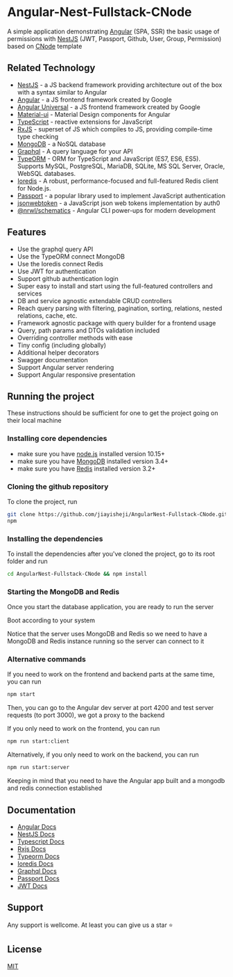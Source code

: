 # Angular-Nest-Fullstack-CNode

A simple application demonstrating [Angular](https://github.com/angular/angular) (SPA, SSR) the basic usage of permissions with [NestJS](https://github.com/nestjs/nest) (JWT, Passport, Github, User, Group, Permission) based on [CNode](https://cnodejs.org) template

## Related Technology

- [NestJS](https://github.com/nestjs/nest) - a JS backend framework providing architecture out of the box with a syntax similar to Angular
- [Angular](https://github.com/angular/angular) - a JS frontend framework created by Google
- [Angular Universal](https://github.com/angular/universal) - a JS frontend framework created by Google
- [Material-ui](https://material.angular.io/) - Material Design components for Angular
- [TypeScript](https://github.com/Microsoft/TypeScript) - reactive extensions for JavaScript
- [RxJS](https://github.com/Reactive-Extensions/RxJS) - superset of JS which compiles to JS, providing compile-time type checking
- [MongoDB](https://github.com/mongodb/mongo) - a NoSQL database
- [Graphql](https://github.com/graphql/graphiql) - A query language for your API
- [TypeORM](https://github.com/typeorm/typeorm) - ORM for TypeScript and JavaScript (ES7, ES6, ES5). Supports MySQL, PostgreSQL, MariaDB, SQLite, MS SQL Server, Oracle, WebSQL databases.
- [Ioredis](https://github.com/luin/ioredis) - A robust, performance-focused and full-featured Redis client for Node.js.
- [Passport](https://github.com/jaredhanson/passport) - a popular library used to implement JavaScript authentication
- [jsonwebtoken](https://github.com/auth0/node-jsonwebtoken) - a JavaScript json web tokens implementation by auth0
- [@nrwl/schematics](https://github.com/nrwl/nx/blob/master/packages/schematics/src/collection.json) - Angular CLI power-ups for modern development

## Features

- Use the graphql query API
- Use the TypeORM connect MongoDB
- Use the Ioredis connect Redis
- Use JWT for authentication
- Support github authentication login
- Super easy to install and start using the full-featured controllers and services
- DB and service agnostic extendable CRUD controllers
- Reach query parsing with filtering, pagination, sorting, relations, nested relations, cache, etc.
- Framework agnostic package with query builder for a frontend usage
- Query, path params and DTOs validation included
- Overriding controller methods with ease
- Tiny config (including globally)
- Additional helper decorators
- Swagger documentation
- Support Angular server rendering
- Support Angular responsive presentation

## Running the project

These instructions should be sufficient for one to get the project going on their local machine

### Installing core dependencies

- make sure you have [node.js](https://nodejs.org/en/download/) installed version 10.15+
- make sure you have [MongoDB](https://www.mongodb.com/) installed version 3.4+
- make sure you have [Redis](https://redis.io/download) installed version 3.2+

### Cloning the github repository

To clone the project, run

```bash
git clone https://github.com/jiayisheji/AngularNest-Fullstack-CNode.git
npm 
```

### Installing the dependencies

To install the dependencies after you've cloned the project, go to its root folder and run

```bash
cd AngularNest-Fullstack-CNode && npm install
```

### Starting the MongoDB and Redis

Once you start the database application, you are ready to run the server

Boot according to your system

Notice that the server uses MongoDB and Redis so we need to have a MongoDB and Redis instance running so the server can connect to it

### Alternative commands

If you need to work on the frontend and backend parts at the same time, you can run

```bash
npm start
```

Then, you can go to the Angular dev server at port 4200 and test server requests (to port 3000), we got a proxy to the backend

If you only need to work on the frontend, you can run

```bash
npm run start:client
```

Alternatively, if you only need to work on the backend, you can run

```bash
npm run start:server
```

Keeping in mind that you need to have the Angular app built and a mongodb and redis connection established

## Documentation

- [Angular Docs](https://angular.io/docs) 
- [NestJS Docs](https://docs.nestjs.com) 
- [Typescript Docs](http://www.typescriptlang.org/) 
- [Rxjs Docs](https://rxjs.dev/api) 
- [Typeorm Docs](https://typeorm.io/#/) 
- [Ioredis Docs](https://github.com/luin/ioredis/blob/master/API.md) 
- [Graphql Docs](https://graphql.org/) 
- [Passport Docs](http://www.passportjs.org/) 
- [JWT Docs](https://jwt.io/) 

## Support

Any support is wellcome. At least you can give us a star :star:

## License

[MIT](LICENSE)